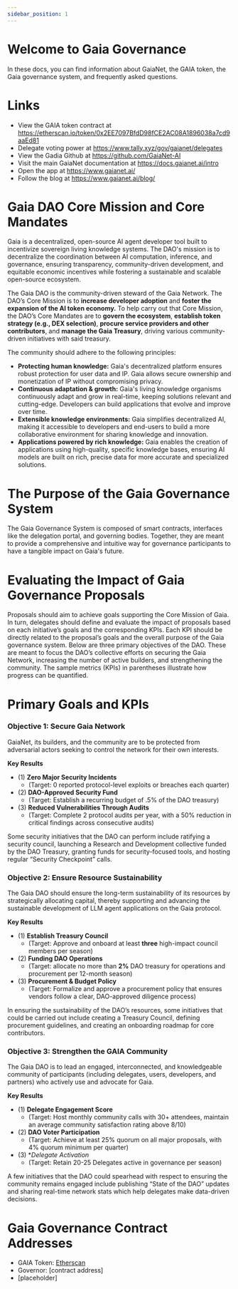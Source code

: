 ```yaml
---
sidebar_position: 1
---
```


# Welcome to Gaia Governance
In these docs, you can find information about GaiaNet, the GAIA token, the Gaia governance system, and frequently asked questions.

# Links

- View the GAIA token contract at <https://etherscan.io/token/0x2EE7097BfdD98fCE2AC08A1896038a7cd9aaEd81>
- Delegate voting power at <https://www.tally.xyz/gov/gaianet/delegates>
- View the Gadia Github at <https://github.com/GaiaNet-AI>
- Visit the main GaiaNet documentation at <https://docs.gaianet.ai/intro> 
- Open the app at <https://www.gaianet.ai/> 
- Follow the blog at <https://www.gaianet.ai/blog/> 

# Gaia DAO Core Mission and Core Mandates
Gaia is a decentralized, open-source AI agent developer tool built to incentivize sovereign living knowledge systems. The DAO's mission is to decentralize the coordination between AI computation, inference, and governance, ensuring transparency, community-driven development, and equitable economic incentives while fostering a sustainable and scalable open-source ecosystem. 

The Gaia DAO is the community-driven steward of the Gaia Network. The DAO’s Core Mission is to **increase developer adoption** and **foster the expansion of the AI token economy.** To help carry out that Core Mission, the DAO’s Core Mandates are to **govern the ecosystem**, **establish token strategy (e.g., DEX selection)**, **procure service providers and other contributors**, and **manage the Gaia Treasury**, driving various community-driven initiatives with said treasury. 

The community should adhere to the following principles:

- **Protecting human knowledge:** Gaia's decentralized platform ensures robust protection for user data and IP. Gaia allows secure ownership and monetization of IP without compromising privacy.
- **Continuous adaptation & growth:** Gaia's living knowledge organisms continuously adapt and grow in real-time, keeping solutions relevant and cutting-edge. Developers can build applications that evolve and improve over time.
- **Extensible knowledge environments:** Gaia simplifies decentralized AI, making it accessible to developers and end-users to build a more collaborative environment for sharing knowledge and innovation.
- **Applications powered by rich knowledge:** Gaia enables the creation of applications using high-quality, specific knowledge bases, ensuring AI models are built on rich, precise data for more accurate and specialized solutions.

# The Purpose of the Gaia Governance System
The Gaia Governance System is composed of smart contracts, interfaces like the delegation portal, and governing bodies. Together, they are meant to provide a comprehensive and intuitive way for governance participants to have a tangible impact on Gaia's future.

# Evaluating the Impact of Gaia Governance Proposals
Proposals should aim to achieve goals supporting the Core Mission of Gaia. In turn, delegates should define and evaluate the impact of proposals based on each initiative’s goals and the corresponding KPIs. Each KPI should be directly related to the proposal’s goals and the overall purpose of the Gaia governance system. Below are three primary objectives of the DAO. These are meant to focus the DAO’s collective efforts on securing the Gaia Network, increasing the number of active builders, and strengthening the community. The sample metrics (KPIs) in parentheses illustrate how progress can be quantified.

# Primary Goals and KPIs

### Objective 1: Secure Gaia Network
GaiaNet, its builders, and the community are to be protected from adversarial actors seeking to control the network for their own interests.

**Key Results**

* (1) **Zero Major Security Incidents**
  * (Target: 0 reported protocol-level exploits or breaches each quarter)
* (2) **DAO-Approved Security Fund**
  * (Target: Establish a recurring budget of .5% of the DAO treasury)
* (3) **Reduced Vulnerabilities Through Audits**
  * (Target: Complete 2 protocol audits per year, with a 50% reduction in critical findings across consecutive audits)

Some security initiatives that the DAO can perform include ratifying a security council, launching a Research and Development collective funded by the DAO Treasury, granting funds for security-focused tools, and hosting regular “Security Checkpoint” calls.

### Objective 2: Ensure Resource Sustainability
The Gaia DAO should ensure the long-term sustainability of its resources by strategically allocating capital, thereby supporting and advancing the sustainable development of LLM agent applications on the Gaia protocol.

**Key Results**

* (1) **Establish Treasury Council**
  * (Target: Approve and onboard at least **three** high-impact council members per season)
* (2) **Funding DAO Operations**
  * (Target: allocate no more than **2%** DAO treasury for operations and procurement per 12-month season)
* (3) **Procurement & Budget Policy**
  * (Target: Formalize and approve a procurement policy that ensures vendors follow a clear, DAO-approved diligence process)
 
In ensuring the sustainability of the DAO’s resources, some initiatives that could be carried out include creating a Treasury Council, defining procurement guidelines, and creating an onboarding roadmap for core contributors.

### Objective 3: Strengthen the GAIA Community
The Gaia DAO is to lead an engaged, interconnected, and knowledgeable community of participants (including delegates, users, developers, and partners) who actively use and advocate for Gaia.

**Key Results**

* (1) **Delegate Engagement Score**
  * (Target: Host monthly community calls with 30+ attendees, maintain an average community satisfaction rating above 8/10)
* (2) **DAO Voter Participation**
  * (Target: Achieve at least 25% quorum on all major proposals, with 4% quorum minimum per quarter)
* (3) **Delegate Activation*
  * (Target: Retain 20-25 Delegates active in governance per season)

A few initiatives that the DAO could spearhead with respect to ensuring the community remains engaged include publishing “State of the DAO” updates and sharing real-time network stats which help delegates make data-driven decisions.

# Gaia Governance Contract Addresses

- GAIA Token: [Etherscan](https://etherscan.io/token/0x2EE7097BfdD98fCE2AC08A1896038a7cd9aaEd81)
- Governor: [contract address]
- [placeholder] 
